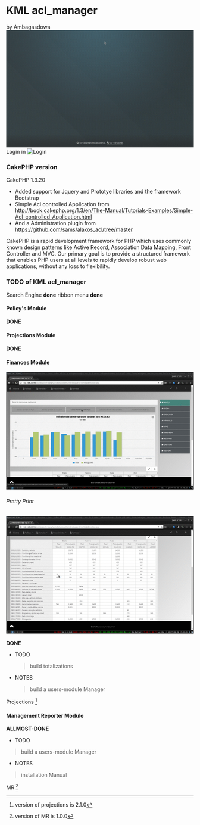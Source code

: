 # KML acl_manager
by Ambagasdowa
![Intro Menu](./manual/intro.gif)
Login in
![Login](.manual/begin_kml.gif)


### CakePHP version
CakePHP 1.3.20

 - Added support for Jquery and Prototye libraries and the framework Bootstrap
 - Simple Acl controlled Application from http://book.cakephp.org/1.3/en/The-Manual/Tutorials-Examples/Simple-Acl-controlled-Application.html
 - And a Administration plugin from
	https://github.com/sams/alaxos_acl/tree/master

CakePHP is a rapid development framework for PHP which uses commonly known design patterns like Active Record, Association Data Mapping, Front Controller and MVC. Our primary goal is to provide a structured framework that enables PHP users at all levels to rapidly develop robust web applications, without any loss to flexibility.


### TODO of KML acl_manager

Search Engine **done**
ribbon menu   **done**

#### Policy's Module
  **DONE**

#### Projections Module

  **DONE**

#### Finances Module

![Alt Text](./manual/firts.gif)

###### Pretty Print

![Alt Text](./manual/end.gif)

  **DONE**

* TODO

  > build totalizations

* NOTES

  > build a users-module Manager

Projections [^1]
[^1]: version of projections is 2.1.0

#### Management Reporter Module

**ALLMOST-DONE**

* TODO

> build a users-module Manager

* NOTES

> installation Manual

MR [^2]
[^2]: version of MR is 1.0.0
